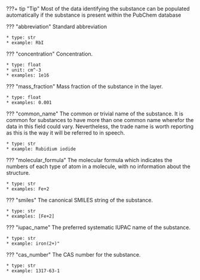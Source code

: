 ???+ tip "Tip"
    Most of the data identifying the substance can be populated automatically if the substance is present within the PubChem database 

??? "abbreviation"
    Standard abbreviation

    * type: str
    * example: RbI 

??? "concentration"
    Concentration. 

    * type: float
    * unit: cm^-3 
    * examples: 1e16

??? "mass_fraction"
    Mass fraction of the substance in the layer. 

    * type: float
    * examples: 0.001

??? "common_name"
    The common or trivial name of the substance. It is common for substances to have more than one common name wherefor the data in this field could vary. Nevertheless, the trade name is worth reporting as this is the way it will be referred to in speech. 

    * type: str
    * example: Rubidium iodide 

??? "molecular_formula"
    The molecular formula which indicates the numbers of each type of atom in a molecule, with no information about the structure.

    * type: str
    * examples: Fe+2

??? "smiles"
    The canonical SMILES string of the substance. 

    * type: str
    * examples: [Fe+2]

??? "iupac_name"
    The preferred systematic IUPAC name of the substance.

    * type: str
    * example: iron(2+)"

??? "cas_number"
    The CAS number for the substance. 

    * type: str
    * example: 1317-63-1
